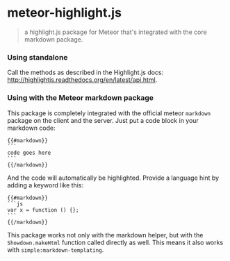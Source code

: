 meteor-highlight.js
===================

> a highlight.js package for Meteor that's integrated with the core markdown package.

### Using standalone

Call the methods as described in the Highlight.js docs: <http://highlightjs.readthedocs.org/en/latest/api.html>.

### Using with the Meteor markdown package

This package is completely integrated with the official meteor `markdown` package on the client and the server. Just put a code block in your markdown code:

    {{#markdown}}
    ```
    code goes here
    ```
    {{/markdown}}

And the code will automatically be highlighted. Provide a language hint by adding a keyword like this:

    {{#markdown}}
    ```js
    var x = function () {};
    ```
    {{/markdown}}
    
This package works not only with the markdown helper, but with the `Showdown.makeHtml` function called directly as well. This means it also works with `simple:markdown-templating`.
